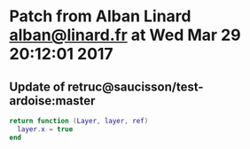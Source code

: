 # Patch from Alban Linard <alban@linard.fr> at Wed Mar 29 20:12:01 2017

## Update of retruc@saucisson/test-ardoise:master

```lua
return function (Layer, layer, ref)
  layer.x = true
end
```

